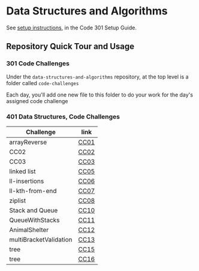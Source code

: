 # Data Structures and Algorithms

See [setup instructions](https://codefellows.github.io/setup-guide/code-301/3-code-challenges), in the Code 301 Setup Guide.

## Repository Quick Tour and Usage

### 301 Code Challenges

Under the `data-structures-and-algorithms` repository, at the top level is a folder called `code-challenges`

Each day, you'll add one new file to this folder to do your work for the day's assigned code challenge

### 401 Data Structures, Code Challenges

|  Challenge     |       link     |
| -------------- | -------------- |
| arrayReverse   | [CC01](https://github.com/boodah96/data-structures-and-algorithms/tree/main/javascript/challenges-401/arrayReverse)       |
|      CC02      | [CC02](https://github.com/boodah96/data-structures-and-algorithms/tree/main/javascript/challenges-401/arrayShift)         |
|      CC03      | [CC03](https://github.com/boodah96/data-structures-and-algorithms/tree/main/javascript/challenges-401/arrayBinarySearch)  |
|   linked list  | [CC05](https://github.com/boodah96/data-structures-and-algorithms/tree/main/javascript/challenges-401/linkedList)         |
| ll-insertions  | [CC06](https://github.com/boodah96/data-structures-and-algorithms/tree/main/javascript/challenges-401/linkedList)         |
|ll-kth-from-end | [CC07](https://github.com/boodah96/data-structures-and-algorithms/tree/main/javascript/challenges-401/linkedList)         |
|    ziplist     | [CC08](https://github.com/boodah96/data-structures-and-algorithms/tree/main/javascript/challenges-401/linkedList/llZip%20)|
|Stack and Queue | [CC10](https://github.com/boodah96/data-structures-and-algorithms/tree/main/javascript/challenges-401/stacksAndQueues)    |
|QueueWithStacks | [CC11](https://github.com/boodah96/data-structures-and-algorithms/tree/main/javascript/challenges-401/QueueWithStacks)    |
|AnimalShelter   | [CC12](https://github.com/boodah96/data-structures-and-algorithms/tree/main/javascript/challenges-401/fifoAnimalShelter)  |
|multiBracketValidation| [CC13](https://github.com/boodah96/data-structures-and-algorithms/tree/main/javascript/challenges-401/multiBracketValidation)  |
|tree| [CC15](https://github.com/boodah96/data-structures-and-algorithms/tree/main/javascript/challenges-401/tree)|
|tree| [CC16](https://github.com/boodah96/data-structures-and-algorithms/tree/main/javascript/challenges-401/BinaryTree)|
